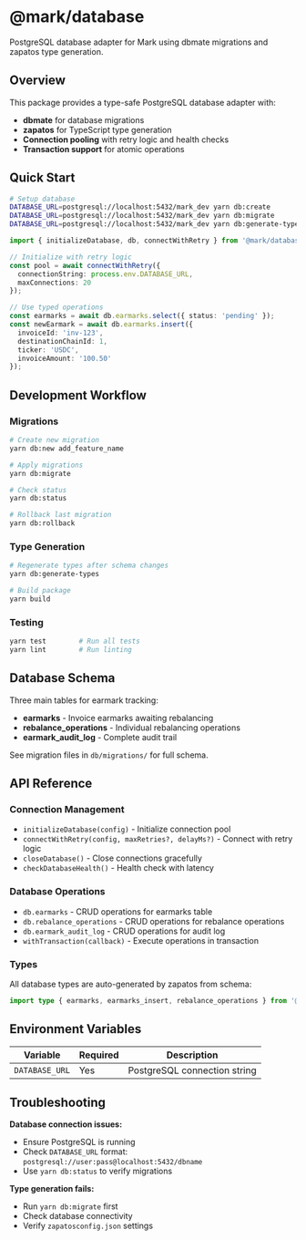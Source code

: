 # @mark/database

PostgreSQL database adapter for Mark using dbmate migrations and zapatos type generation.

## Overview

This package provides a type-safe PostgreSQL database adapter with:

- **dbmate** for database migrations
- **zapatos** for TypeScript type generation
- **Connection pooling** with retry logic and health checks
- **Transaction support** for atomic operations

## Quick Start

```bash
# Setup database
DATABASE_URL=postgresql://localhost:5432/mark_dev yarn db:create
DATABASE_URL=postgresql://localhost:5432/mark_dev yarn db:migrate
DATABASE_URL=postgresql://localhost:5432/mark_dev yarn db:generate-types
```

```typescript
import { initializeDatabase, db, connectWithRetry } from '@mark/database';

// Initialize with retry logic
const pool = await connectWithRetry({
  connectionString: process.env.DATABASE_URL,
  maxConnections: 20
});

// Use typed operations
const earmarks = await db.earmarks.select({ status: 'pending' });
const newEarmark = await db.earmarks.insert({
  invoiceId: 'inv-123',
  destinationChainId: 1,
  ticker: 'USDC',
  invoiceAmount: '100.50'
});
```

## Development Workflow

### Migrations

```bash
# Create new migration
yarn db:new add_feature_name

# Apply migrations
yarn db:migrate

# Check status
yarn db:status

# Rollback last migration
yarn db:rollback
```

### Type Generation

```bash
# Regenerate types after schema changes
yarn db:generate-types

# Build package
yarn build
```

### Testing

```bash
yarn test        # Run all tests
yarn lint        # Run linting
```

## Database Schema

Three main tables for earmark tracking:

- **earmarks** - Invoice earmarks awaiting rebalancing
- **rebalance_operations** - Individual rebalancing operations
- **earmark_audit_log** - Complete audit trail

See migration files in `db/migrations/` for full schema.

## API Reference

### Connection Management
- `initializeDatabase(config)` - Initialize connection pool
- `connectWithRetry(config, maxRetries?, delayMs?)` - Connect with retry logic
- `closeDatabase()` - Close connections gracefully
- `checkDatabaseHealth()` - Health check with latency

### Database Operations
- `db.earmarks` - CRUD operations for earmarks table
- `db.rebalance_operations` - CRUD operations for rebalance operations
- `db.earmark_audit_log` - CRUD operations for audit log
- `withTransaction(callback)` - Execute operations in transaction

### Types
All database types are auto-generated by zapatos from schema:
```typescript
import type { earmarks, earmarks_insert, rebalance_operations } from '@mark/database';
```

## Environment Variables

| Variable | Required | Description |
|----------|----------|-------------|
| `DATABASE_URL` | Yes | PostgreSQL connection string |

## Troubleshooting

**Database connection issues:**
- Ensure PostgreSQL is running
- Check `DATABASE_URL` format: `postgresql://user:pass@localhost:5432/dbname`
- Use `yarn db:status` to verify migrations

**Type generation fails:**
- Run `yarn db:migrate` first
- Check database connectivity
- Verify `zapatosconfig.json` settings
